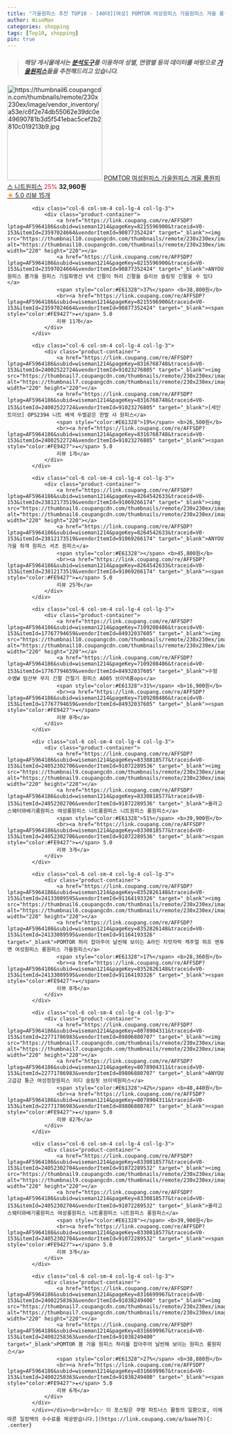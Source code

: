 ```yaml
---
title: "가을원피스 추천 TOP10 - [40대][여성] POMTOR 여성원피스 가을원피스 겨울 롱원피스 니트원피스"
author: WiseMan
categories: shopping
tags: [Top10, shopping]
pin: true
---
```


> ##### 해당 게시물에서는 [**분석도구**](https://itemscout.io/)를 이용하여 **성별**, **연령별** 등의 데이터를 바탕으로 [**가을원피스**](https://link.coupang.com/a/baae76)들을 추천해드리고 있습니다.
<div class="container"><div class="row">
            <div class="col-6 col-sm-4 col-lg-4 col-lg-3">
                <div class="product-container">
                    <a href="https://link.coupang.com/re/AFFSDP?lptag=AF5964186&subid=wiseman1214&pageKey=8351474046&traceid=V0-153&itemId=24127832778&vendorItemId=91146868580" target="_blank"><img src="https://thumbnail6.coupangcdn.com/thumbnails/remote/230x230ex/image/vendor_inventory/a53e/c6f2e74db55062e39dc0e49690781b3d5f541ebac5cef2b2810c019213b9.jpg" alt="https://thumbnail6.coupangcdn.com/thumbnails/remote/230x230ex/image/vendor_inventory/a53e/c6f2e74db55062e39dc0e49690781b3d5f541ebac5cef2b2810c019213b9.jpg" width="220" height="220"></a>
                    <a href="https://link.coupang.com/re/AFFSDP?lptag=AF5964186&subid=wiseman1214&pageKey=8351474046&traceid=V0-153&itemId=24127832778&vendorItemId=91146868580" target="_blank">POMTOR 여성원피스 가을원피스 겨울 롱원피스 니트원피스</a>
                    <span style="color:#E61328">25%</span> <b>32,960원</b>
                    <br><a href="https://link.coupang.com/re/AFFSDP?lptag=AF5964186&subid=wiseman1214&pageKey=8351474046&traceid=V0-153&itemId=24127832778&vendorItemId=91146868580" target="_blank"><span style="color:#FE9427">★</span> 5.0
                    리뷰 15개</a>
                </div>
            </div>
            
            <div class="col-6 col-sm-4 col-lg-4 col-lg-3">
                <div class="product-container">
                    <a href="https://link.coupang.com/re/AFFSDP?lptag=AF5964186&subid=wiseman1214&pageKey=8215596900&traceid=V0-153&itemId=23597024664&vendorItemId=90877352424" target="_blank"><img src="https://thumbnail10.coupangcdn.com/thumbnails/remote/230x230ex/image/vendor_inventory/e21a/2ec791af2e452d784ef594c1d0a3ff727311dd53d61afe181e1336cc3418.jpg" alt="https://thumbnail10.coupangcdn.com/thumbnails/remote/230x230ex/image/vendor_inventory/e21a/2ec791af2e452d784ef594c1d0a3ff727311dd53d61afe181e1336cc3418.jpg" width="220" height="220"></a>
                    <a href="https://link.coupang.com/re/AFFSDP?lptag=AF5964186&subid=wiseman1214&pageKey=8215596900&traceid=V0-153&itemId=23597024664&vendorItemId=90877352424" target="_blank">ANYOU 원피스 봄가을 원피스 기질화명선 V넥 긴팔이 허리 긴팔을 슬리브 슬림핏 긴팔을 수 있다</a>
                    <span style="color:#E61328">37%</span> <b>38,800원</b>
                    <br><a href="https://link.coupang.com/re/AFFSDP?lptag=AF5964186&subid=wiseman1214&pageKey=8215596900&traceid=V0-153&itemId=23597024664&vendorItemId=90877352424" target="_blank"><span style="color:#FE9427">★</span> 5.0
                    리뷰 11개</a>
                </div>
            </div>
            
            <div class="col-6 col-sm-4 col-lg-4 col-lg-3">
                <div class="product-container">
                    <a href="https://link.coupang.com/re/AFFSDP?lptag=AF5964186&subid=wiseman1214&pageKey=8316768748&traceid=V0-153&itemId=24002522724&vendorItemId=91023276805" target="_blank"><img src="https://thumbnail7.coupangcdn.com/thumbnails/remote/230x230ex/image/vendor_inventory/c08d/e7cc6c580e156a136da809515358d849de4721d1a1437bb11773c2baef55.png" alt="https://thumbnail7.coupangcdn.com/thumbnails/remote/230x230ex/image/vendor_inventory/c08d/e7cc6c580e156a136da809515358d849de4721d1a1437bb11773c2baef55.png" width="220" height="220"></a>
                    <a href="https://link.coupang.com/re/AFFSDP?lptag=AF5964186&subid=wiseman1214&pageKey=8316768748&traceid=V0-153&itemId=24002522724&vendorItemId=91023276805" target="_blank">[세인트이브] OPS2394 니트 배색 두벌같은 한벌 샤 원피스</a>
                    <span style="color:#E61328">19%</span> <b>26,500원</b>
                    <br><a href="https://link.coupang.com/re/AFFSDP?lptag=AF5964186&subid=wiseman1214&pageKey=8316768748&traceid=V0-153&itemId=24002522724&vendorItemId=91023276805" target="_blank"><span style="color:#FE9427">★</span> 5.0
                    리뷰 1개</a>
                </div>
            </div>
            
            <div class="col-6 col-sm-4 col-lg-4 col-lg-3">
                <div class="product-container">
                    <a href="https://link.coupang.com/re/AFFSDP?lptag=AF5964186&subid=wiseman1214&pageKey=8264542633&traceid=V0-153&itemId=23812173519&vendorItemId=91069266174" target="_blank"><img src="https://thumbnail6.coupangcdn.com/thumbnails/remote/230x230ex/image/vendor_inventory/a901/59208c63aee3f7afe66b7ab26ca7184edbea443dc517de538411a6414c1b.jpg" alt="https://thumbnail6.coupangcdn.com/thumbnails/remote/230x230ex/image/vendor_inventory/a901/59208c63aee3f7afe66b7ab26ca7184edbea443dc517de538411a6414c1b.jpg" width="220" height="220"></a>
                    <a href="https://link.coupang.com/re/AFFSDP?lptag=AF5964186&subid=wiseman1214&pageKey=8264542633&traceid=V0-153&itemId=23812173519&vendorItemId=91069266174" target="_blank">ANYOU 가을 하객 원피스 셔츠 원피스</a>
                    <span style="color:#E61328"></span> <b>45,800원</b>
                    <br><a href="https://link.coupang.com/re/AFFSDP?lptag=AF5964186&subid=wiseman1214&pageKey=8264542633&traceid=V0-153&itemId=23812173519&vendorItemId=91069266174" target="_blank"><span style="color:#FE9427">★</span> 5.0
                    리뷰 25개</a>
                </div>
            </div>
            
            <div class="col-6 col-sm-4 col-lg-4 col-lg-3">
                <div class="product-container">
                    <a href="https://link.coupang.com/re/AFFSDP?lptag=AF5964186&subid=wiseman1214&pageKey=7109208486&traceid=V0-153&itemId=17767794659&vendorItemId=84932037605" target="_blank"><img src="https://thumbnail10.coupangcdn.com/thumbnails/remote/230x230ex/image/vendor_inventory/87d8/917c985e378132db7350df725a43e1168eaefe0f6def718db9cc507bc3cc.jpg" alt="https://thumbnail10.coupangcdn.com/thumbnails/remote/230x230ex/image/vendor_inventory/87d8/917c985e378132db7350df725a43e1168eaefe0f6def718db9cc507bc3cc.jpg" width="220" height="220"></a>
                    <a href="https://link.coupang.com/re/AFFSDP?lptag=AF5964186&subid=wiseman1214&pageKey=7109208486&traceid=V0-153&itemId=17767794659&vendorItemId=84932037605" target="_blank">수맘 수엠W 임산부 무지 긴팔 간절기 원피스 A005 브이넥롱ops</a>
                    <span style="color:#E61328">31%</span> <b>16,900원</b>
                    <br><a href="https://link.coupang.com/re/AFFSDP?lptag=AF5964186&subid=wiseman1214&pageKey=7109208486&traceid=V0-153&itemId=17767794659&vendorItemId=84932037605" target="_blank"><span style="color:#FE9427">★</span> 
                    리뷰 0개</a>
                </div>
            </div>
            
            <div class="col-6 col-sm-4 col-lg-4 col-lg-3">
                <div class="product-container">
                    <a href="https://link.coupang.com/re/AFFSDP?lptag=AF5964186&subid=wiseman1214&pageKey=8330818577&traceid=V0-153&itemId=24052302706&vendorItemId=91072289536" target="_blank"><img src="https://thumbnail9.coupangcdn.com/thumbnails/remote/230x230ex/image/vendor_inventory/a623/d905faf772e7f8574600751e39435aabc6db7345ea14a93319b4c0218fd0.jpg" alt="https://thumbnail9.coupangcdn.com/thumbnails/remote/230x230ex/image/vendor_inventory/a623/d905faf772e7f8574600751e39435aabc6db7345ea14a93319b4c0218fd0.jpg" width="220" height="220"></a>
                    <a href="https://link.coupang.com/re/AFFSDP?lptag=AF5964186&subid=wiseman1214&pageKey=8330818577&traceid=V0-153&itemId=24052302706&vendorItemId=91072289536" target="_blank">올라고 스웨터꽈배기롱원피스 여성롱원피스 니트롱원피스 니트원피스 롱원피스</a>
                    <span style="color:#E61328">51%</span> <b>39,900원</b>
                    <br><a href="https://link.coupang.com/re/AFFSDP?lptag=AF5964186&subid=wiseman1214&pageKey=8330818577&traceid=V0-153&itemId=24052302706&vendorItemId=91072289536" target="_blank"><span style="color:#FE9427">★</span> 5.0
                    리뷰 3개</a>
                </div>
            </div>
            
            <div class="col-6 col-sm-4 col-lg-4 col-lg-3">
                <div class="product-container">
                    <a href="https://link.coupang.com/re/AFFSDP?lptag=AF5964186&subid=wiseman1214&pageKey=8352826148&traceid=V0-153&itemId=24133089595&vendorItemId=91164193326" target="_blank"><img src="https://thumbnail6.coupangcdn.com/thumbnails/remote/230x230ex/image/vendor_inventory/d449/9a09594f0847b780d1cbd385c759f5e4678285b3a84a4fb17a3edc3d0e90.jpg" alt="https://thumbnail6.coupangcdn.com/thumbnails/remote/230x230ex/image/vendor_inventory/d449/9a09594f0847b780d1cbd385c759f5e4678285b3a84a4fb17a3edc3d0e90.jpg" width="220" height="220"></a>
                    <a href="https://link.coupang.com/re/AFFSDP?lptag=AF5964186&subid=wiseman1214&pageKey=8352826148&traceid=V0-153&itemId=24133089595&vendorItemId=91164193326" target="_blank">POMTOR 허리 잡아주어 날씬해 보이는 A라인 치맛자락 캐주얼 하프 맨투맨 여성원피스 롱원피스 가을원피스</a>
                    <span style="color:#E61328">17%</span> <b>28,360원</b>
                    <br><a href="https://link.coupang.com/re/AFFSDP?lptag=AF5964186&subid=wiseman1214&pageKey=8352826148&traceid=V0-153&itemId=24133089595&vendorItemId=91164193326" target="_blank"><span style="color:#FE9427">★</span> 
                    리뷰 0개</a>
                </div>
            </div>
            
            <div class="col-6 col-sm-4 col-lg-4 col-lg-3">
                <div class="product-container">
                    <a href="https://link.coupang.com/re/AFFSDP?lptag=AF5964186&subid=wiseman1214&pageKey=8078904311&traceid=V0-153&itemId=22771786983&vendorItemId=89806880707" target="_blank"><img src="https://thumbnail7.coupangcdn.com/thumbnails/remote/230x230ex/image/vendor_inventory/3468/07289df4409de41b9971e779ce5242ae77dcb43683f034dc2525c6f76ff9.jpg" alt="https://thumbnail7.coupangcdn.com/thumbnails/remote/230x230ex/image/vendor_inventory/3468/07289df4409de41b9971e779ce5242ae77dcb43683f034dc2525c6f76ff9.jpg" width="220" height="220"></a>
                    <a href="https://link.coupang.com/re/AFFSDP?lptag=AF5964186&subid=wiseman1214&pageKey=8078904311&traceid=V0-153&itemId=22771786983&vendorItemId=89806880707" target="_blank">ANYOU 고급감 통근 여성정장원피스 미디 슬림핏 브이넥원피스</a>
                    <span style="color:#E61328">42%</span> <b>48,440원</b>
                    <br><a href="https://link.coupang.com/re/AFFSDP?lptag=AF5964186&subid=wiseman1214&pageKey=8078904311&traceid=V0-153&itemId=22771786983&vendorItemId=89806880707" target="_blank"><span style="color:#FE9427">★</span> 5.0
                    리뷰 82개</a>
                </div>
            </div>
            
            <div class="col-6 col-sm-4 col-lg-4 col-lg-3">
                <div class="product-container">
                    <a href="https://link.coupang.com/re/AFFSDP?lptag=AF5964186&subid=wiseman1214&pageKey=8330818577&traceid=V0-153&itemId=24052302704&vendorItemId=91072289532" target="_blank"><img src="https://thumbnail9.coupangcdn.com/thumbnails/remote/230x230ex/image/vendor_inventory/423b/9378e4213d73146142c7b9a5004fa695a6e49bdf9b248b9f0f0de0340609.jpg" alt="https://thumbnail9.coupangcdn.com/thumbnails/remote/230x230ex/image/vendor_inventory/423b/9378e4213d73146142c7b9a5004fa695a6e49bdf9b248b9f0f0de0340609.jpg" width="220" height="220"></a>
                    <a href="https://link.coupang.com/re/AFFSDP?lptag=AF5964186&subid=wiseman1214&pageKey=8330818577&traceid=V0-153&itemId=24052302704&vendorItemId=91072289532" target="_blank">올라고 스웨터꽈배기롱원피스 여성롱원피스 니트롱원피스 니트원피스 롱원피스</a>
                    <span style="color:#E61328"></span> <b>39,900원</b>
                    <br><a href="https://link.coupang.com/re/AFFSDP?lptag=AF5964186&subid=wiseman1214&pageKey=8330818577&traceid=V0-153&itemId=24052302704&vendorItemId=91072289532" target="_blank"><span style="color:#FE9427">★</span> 5.0
                    리뷰 3개</a>
                </div>
            </div>
            
            <div class="col-6 col-sm-4 col-lg-4 col-lg-3">
                <div class="product-container">
                    <a href="https://link.coupang.com/re/AFFSDP?lptag=AF5964186&subid=wiseman1214&pageKey=8316699967&traceid=V0-153&itemId=24002258363&vendorItemId=91038249400" target="_blank"><img src="https://thumbnail7.coupangcdn.com/thumbnails/remote/230x230ex/image/vendor_inventory/1730/52c284393cfdea1c432a1dcb9458067832a8404acae6d5eca4b8638234a0.jpg" alt="https://thumbnail7.coupangcdn.com/thumbnails/remote/230x230ex/image/vendor_inventory/1730/52c284393cfdea1c432a1dcb9458067832a8404acae6d5eca4b8638234a0.jpg" width="220" height="220"></a>
                    <a href="https://link.coupang.com/re/AFFSDP?lptag=AF5964186&subid=wiseman1214&pageKey=8316699967&traceid=V0-153&itemId=24002258363&vendorItemId=91038249400" target="_blank">POMTOR 봄 가을 원피스 허리를 잡아주어 날씬해 보이는 원피스 롱원피스</a>
                    <span style="color:#E61328">27%</span> <b>38,880원</b>
                    <br><a href="https://link.coupang.com/re/AFFSDP?lptag=AF5964186&subid=wiseman1214&pageKey=8316699967&traceid=V0-153&itemId=24002258363&vendorItemId=91038249400" target="_blank"><span style="color:#FE9427">★</span> 5.0
                    리뷰 6개</a>
                </div>
            </div>
            </div></div><br><br>[👉 이 포스팅은 쿠팡 파트너스 활동의 일환으로, 이에 따른 일정액의 수수료를 제공받습니다.](https://link.coupang.com/a/baae76){: .center}